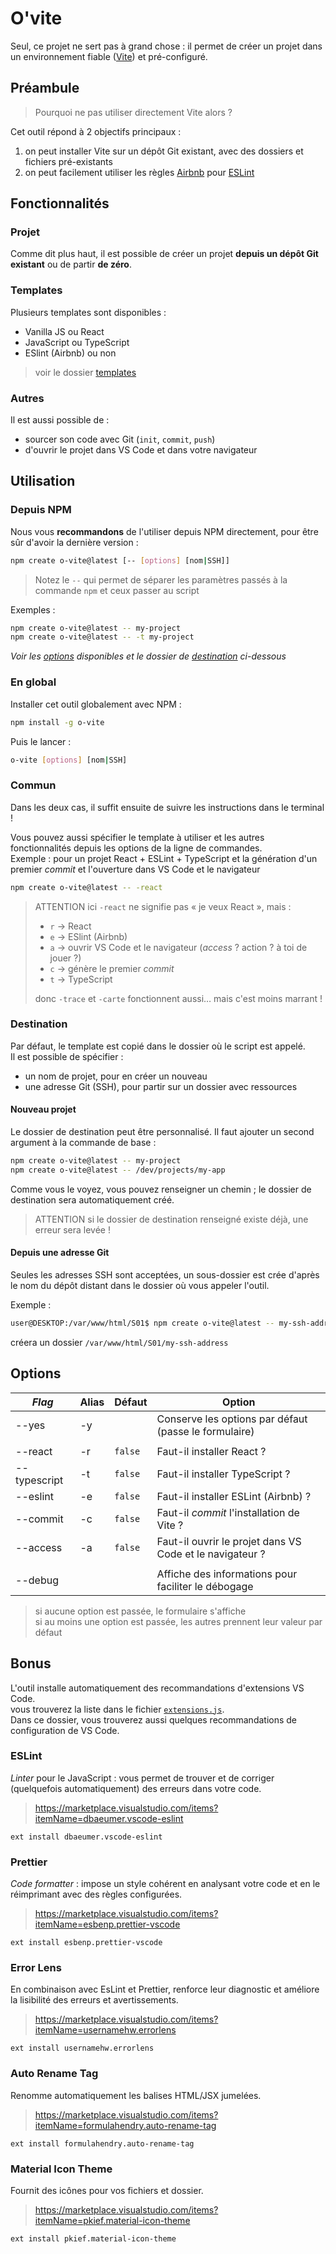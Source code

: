 # O'vite

Seul, ce projet ne sert pas à grand chose :
il permet de créer un projet dans un environnement fiable
([Vite](https://vitejs.dev/)) et pré-configuré.  

## Préambule

> Pourquoi ne pas utiliser directement Vite alors ?

Cet outil répond à 2 objectifs principaux :

1. on peut installer Vite sur un dépôt Git existant, avec des dossiers et fichiers pré-existants
2. on peut facilement utiliser les règles [Airbnb](https://github.com/airbnb/javascript) pour [ESLint](https://eslint.org/)

## Fonctionnalités

### Projet

Comme dit plus haut, il est possible de créer un projet **depuis un dépôt Git existant** ou de partir **de zéro**.

### Templates

Plusieurs templates sont disponibles :

- Vanilla JS ou React
- JavaScript ou TypeScript
- ESlint (Airbnb) ou non

> voir le dossier [templates](./src/templates/)

### Autres

Il est aussi possible de :

- sourcer son code avec Git (`init`, `commit`, `push`)
- d'ouvrir le projet dans VS Code et dans votre navigateur

## Utilisation

### Depuis NPM

Nous vous **recommandons** de l'utiliser depuis NPM directement,
pour être sûr d'avoir la dernière version :

```bash
npm create o-vite@latest [-- [options] [nom|SSH]]
```

> Notez le `--` qui permet de séparer les paramètres passés à la commande
> `npm` et ceux passer au script

Exemples :

```bash
npm create o-vite@latest -- my-project
npm create o-vite@latest -- -t my-project
```

_Voir les [options](#options) disponibles et le dossier de [destination](#destination) ci-dessous_

### En global

Installer cet outil globalement avec NPM :

```bash
npm install -g o-vite
```

Puis le lancer :

```bash
o-vite [options] [nom|SSH]
```

### Commun

Dans les deux cas, il suffit ensuite de suivre les instructions dans le terminal !

Vous pouvez aussi spécifier le template à utiliser et les autres
fonctionnalités depuis les options de la ligne de commandes.  
Exemple : pour un projet React + ESLint + TypeScript et
la génération d'un premier _commit_ et l'ouverture dans VS Code
et le navigateur

```bash
npm create o-vite@latest -- -react
```

> ATTENTION ici `-react` ne signifie pas « je veux React », mais :
>
> - `r` → React
> - `e` → ESlint (Airbnb)
> - `a` → ouvrir VS Code et le navigateur (_access_ ? action ? à toi de jouer ?)
> - `c` → génère le premier _commit_
> - `t` → TypeScript
>
> donc `-trace` et `-carte` fonctionnent aussi… mais c'est moins marrant !

### Destination

Par défaut, le template est copié dans le dossier où le script est appelé.  
Il est possible de spécifier :

- un nom de projet, pour en créer un nouveau
- une adresse Git (SSH), pour partir sur un dossier avec ressources

#### Nouveau projet

Le dossier de destination peut être personnalisé. Il faut ajouter un second argument
à la commande de base :

```bash
npm create o-vite@latest -- my-project
npm create o-vite@latest -- /dev/projects/my-app
```

Comme vous le voyez, vous pouvez renseigner un chemin ; le dossier de destination sera
automatiquement créé.

> ATTENTION si le dossier de destination renseigné existe déjà, une erreur sera levée !

#### Depuis une adresse Git

Seules les adresses SSH sont acceptées, un sous-dossier est crée d'après le nom du dépôt
distant dans le dossier où vous appeler l'outil.

Exemple :

```bash
user@DESKTOP:/var/www/html/S01$ npm create o-vite@latest -- my-ssh-address.git
```

créera un dossier `/var/www/html/S01/my-ssh-address`

## Options

| _Flag_       | Alias | Défaut  | Option                                                   |
|--------------|-------|---------|----------------------------------------------------------|
| --yes        | -y    |         | Conserve les options par défaut (passe le formulaire)    |
|              |       |         |                                                          |
| --react      | -r    | `false` | Faut-il installer React ?                                |
| --typescript | -t    | `false` | Faut-il installer TypeScript ?                           |
| --eslint     | -e    | `false` | Faut-il installer ESLint (Airbnb) ?                      |
| --commit     | -c    | `false` | Faut-il _commit_ l'installation de Vite ?                |
| --access     | -a    | `false` | Faut-il ouvrir le projet dans VS Code et le navigateur ? |
|              |       |         |                                                          |
| --debug      |       |         | Affiche des informations pour faciliter le débogage      |

> si aucune option est passée, le formulaire s'affiche  
> si au moins une option est passée, les autres prennent leur valeur par défaut

## Bonus

L'outil installe automatiquement des recommandations d'extensions VS Code.  
vous trouverez la liste dans le fichier [`extensions.js`](./src/vscode/extensions.json).  
Dans ce dossier, vous trouverez aussi quelques recommandations de configuration
de VS Code.

### ESLint

_Linter_ pour le JavaScript :
vous permet de trouver et de corriger (quelquefois automatiquement) des
erreurs dans votre code.

> <https://marketplace.visualstudio.com/items?itemName=dbaeumer.vscode-eslint>

`ext install dbaeumer.vscode-eslint`

### Prettier

_Code formatter_ :
impose un style cohérent en analysant votre code et en le réimprimant avec des règles configurées.

> <https://marketplace.visualstudio.com/items?itemName=esbenp.prettier-vscode>

`ext install esbenp.prettier-vscode`

### Error Lens

En combinaison avec EsLint et Prettier, renforce leur diagnostic et améliore
la lisibilité des erreurs et avertissements.

> <https://marketplace.visualstudio.com/items?itemName=usernamehw.errorlens>

`ext install usernamehw.errorlens`

### Auto Rename Tag

Renomme automatiquement les balises HTML/JSX jumelées.

> <https://marketplace.visualstudio.com/items?itemName=formulahendry.auto-rename-tag>

`ext install formulahendry.auto-rename-tag`

### Material Icon Theme

Fournit des icônes pour vos fichiers et dossier.

> <https://marketplace.visualstudio.com/items?itemName=pkief.material-icon-theme>

`ext install pkief.material-icon-theme`
